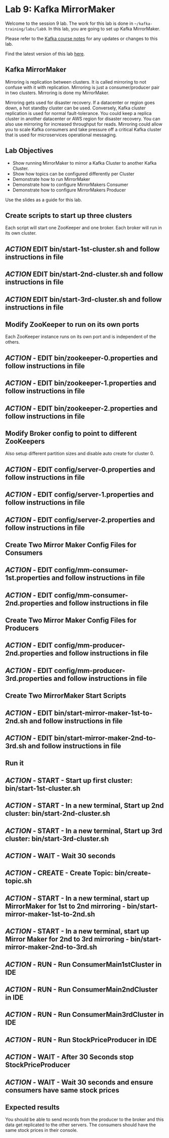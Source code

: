# Lab 9: Kafka MirrorMaker

Welcome to the session 9 lab. The work for this lab is done in `~/kafka-training/labs/lab9`.
In this lab, you are going to set up Kafka MirrorMaker.

Please refer to the [Kafka course notes](https://goo.gl/a4kk5b) for any updates or changes to this lab.

Find the latest version of this lab [here](https://github.com/fenago/kafka-training/tree/master/lab_guides).

## Kafka MirrorMaker

Mirroring is replication between clusters. It is called mirroring to not confuse with it
with replication. Mirroring is just a consumer/producer pair in two clusters.
Mirroring is done my MirrorMaker.

Mirroring gets used for disaster recovery. If a datacenter or region goes down, a hot
standby cluster can be used. Conversely, Kafka cluster replication is used for normal
fault-tolerance.
You could keep a replica cluster in another datacenter or AWS region for disaster recovery.
You can also use mirroring for increased throughput for reads. Mirroring could allow you
to scale Kafka consumers and take pressure off a critical Kafka cluster that is used
for microservices operational messaging.

## Lab Objectives


* Show running MirrorMaker to mirror a Kafka Cluster to another Kafka Cluster.
* Show how topics can be configured differently per Cluster
* Demonstrate how to run MirrorMaker
* Demonstrate how to configure MirrorMakers Consumer
* Demonstrate how to configure MirrorMakers Producer

Use the slides as a guide for this lab.

## Create scripts to start up three clusters

Each script will start one ZooKeeper and one broker.
Each broker will run in its own cluster.

## ***ACTION*** EDIT bin/start-1st-cluster.sh and follow instructions in file
## ***ACTION*** EDIT bin/start-2nd-cluster.sh and follow instructions in file
## ***ACTION*** EDIT bin/start-3rd-cluster.sh and follow instructions in file


## Modify ZooKeeper to run on its own ports

Each ZooKeeper instance runs on its own port and is independent of the others.

## ***ACTION*** - EDIT bin/zookeeper-0.properties and follow instructions in file
## ***ACTION*** - EDIT bin/zookeeper-1.properties and follow instructions in file
## ***ACTION*** - EDIT bin/zookeeper-2.properties and follow instructions in file


## Modify Broker config to point to different ZooKeepers
Also setup different partition sizes and disable auto create for cluster 0.

## ***ACTION*** - EDIT config/server-0.properties and follow instructions in file
## ***ACTION*** - EDIT config/server-1.properties and follow instructions in file
## ***ACTION*** - EDIT config/server-2.properties and follow instructions in file


## Create Two Mirror Maker Config Files for Consumers

## ***ACTION*** - EDIT config/mm-consumer-1st.properties and follow instructions in file
## ***ACTION*** - EDIT config/mm-consumer-2nd.properties and follow instructions in file

## Create Two Mirror Maker Config Files for Producers

## ***ACTION*** - EDIT config/mm-producer-2nd.properties and follow instructions in file
## ***ACTION*** - EDIT config/mm-producer-3rd.properties and follow instructions in file

## Create Two MirrorMaker Start Scripts

## ***ACTION*** - EDIT bin/start-mirror-maker-1st-to-2nd.sh and follow instructions in file
## ***ACTION*** - EDIT bin/start-mirror-maker-2nd-to-3rd.sh and follow instructions in file


## Run it
## ***ACTION*** - START - Start up first cluster: bin/start-1st-cluster.sh
## ***ACTION*** - START - In a new terminal, Start up 2nd cluster: bin/start-2nd-cluster.sh
## ***ACTION*** - START - In a new terminal, Start up 3rd cluster: bin/start-3rd-cluster.sh
## ***ACTION*** - WAIT - Wait 30 seconds
## ***ACTION*** - CREATE - Create Topic: bin/create-topic.sh

## ***ACTION*** - START - In a new terminal, start up MirrorMaker for 1st to 2nd mirroring - bin/start-mirror-maker-1st-to-2nd.sh
## ***ACTION*** - START - In a new terminal, start up Mirror Maker for 2nd to 3rd mirroring - bin/start-mirror-maker-2nd-to-3rd.sh

## ***ACTION*** - RUN - Run ConsumerMain1stCluster in IDE
## ***ACTION*** - RUN - Run ConsumerMain2ndCluster in IDE
## ***ACTION*** - RUN - Run ConsumerMain3rdCluster in IDE
## ***ACTION*** - RUN - Run StockPriceProducer in IDE
## ***ACTION*** - WAIT - After 30 Seconds stop StockPriceProducer
## ***ACTION*** - WAIT - Wait 30 seconds and ensure consumers have same stock prices

## Expected results
You should be able to send records from the producer to the broker and this data
get replicated to the other servers.
The consumers should have the same stock prices in their console.
